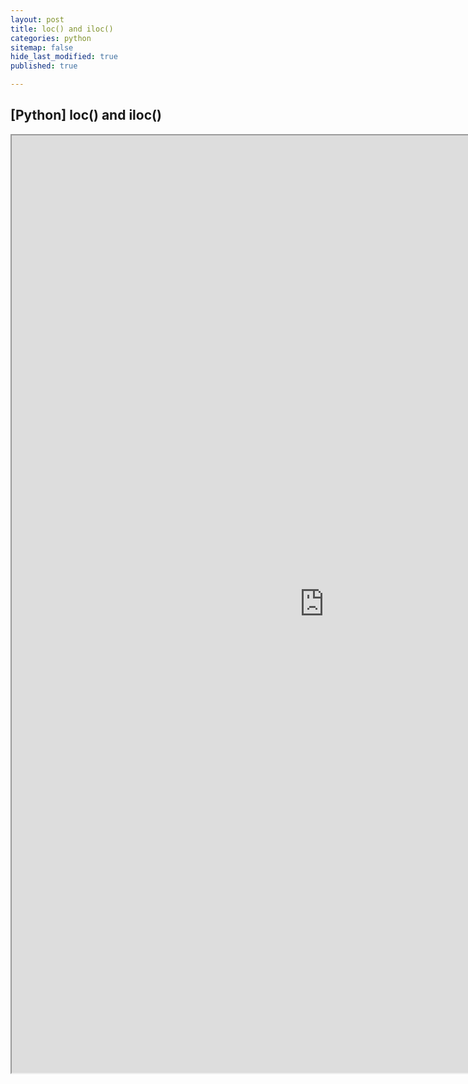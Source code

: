 ```yaml
---
layout: post
title: loc() and iloc()
categories: python
sitemap: false
hide_last_modified: true
published: true

---
```


## [Python] loc() and iloc()

<iframe src="https://nbviewer.org/gist/soyeonkimgithub/04882fda9aaf04b2e2b9a5127b0f15b0" width="1000" height="1500" scrolling="yes" frameborder="1"></iframe>

